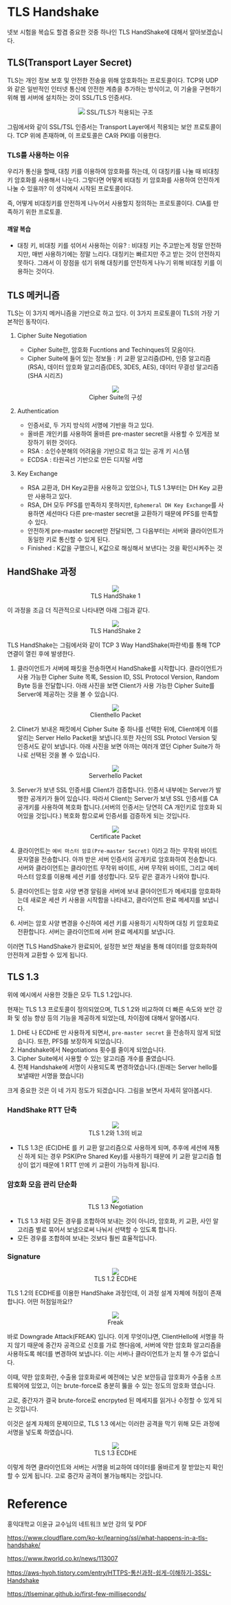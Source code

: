 # TLS Handshake

넷보 시험을 복습도 할겸 중요한 것중 하나인 TLS HandShake에 대해서 알아보겠습니다.

## TLS(Transport Layer Secret)

TLS는 개인 정보 보호 및 안전한 전송을 위해 암호화하는 프로토콜이다. TCP와 UDP와 같은 일반적인 인터넷 통신에 안전한 계층을 추가하는 방식이고, 이 기술을 구현하기 위해 웹 서버에 설치하는 것이 SSL/TLS 인증서다.

<p align="center">
  <img src="./img/ssl.jpeg">
  SSL/TLS가 적용되는 구조
  <br />
</p>

그림에서와 같이 SSL/TSL 인증서는 Transport Layer에서 적용되는 보안 프로토콜이다. TCP 위에 존재하며, 이 프로토콜은 CA와 PKI를 이용한다.

### TLS를 사용하는 이유

우리가 통신을 할때, 대칭 키를 이용하여 암호화를 하는데, 이 대칭키를 나눌 때 비대칭 키 암호화를 사용해서 나눈다. 그렇다면 어떻게 비대칭 키 암호화를 사용하여 안전하게 나눌 수 있을까? 이 생각에서 시작된 프로토콜이다.

즉, 어떻게 비대칭키를 안전하게 나누어서 사용할지 정의하는 프로토콜이다. CIA를 만족하기 위한 프로토콜.

#### 깨알 복습

- 대칭 키, 비대칭 키를 섞어서 사용하는 이유? : 비대칭 키는 주고받는게 정말 안전하지만, 매번 사용하기에는 정말 느리다. 대칭키는 빠르지만 주고 받는 것이 안전하지 못하다. 그래서 이 장점을 섞기 위해 대칭키를 안전하게 나누기 위해 비대칭 키를 이용하는 것이다.

## TLS 메커니즘

TLS는 이 3가지 메커니즘을 기반으로 하고 있다. 이 3가지 프로토콜이 TLS의 가장 기본적인 동작이다.

1. Cipher Suite Negotiation

   - Cipher Suite란, 암호화 Fucntions and Techinques의 모음이다.
   - Cipher Suite에 들어 있는 정보들 : 키 교환 알고리즘(DH), 인증 알고리즘(RSA), 데이터 암호화 알고리즘(DES, 3DES, AES), 데이터 무결성 알고리즘(SHA 시리즈)

<p align="center">
  <img src="./img/ciphersuite2.png">
  <br  />
  Cipher Suite의 구성
</p>

2. Authentication

   - 인증서로, 두 가지 방식의 서명에 기반을 하고 있다.
   - 올바른 개인키를 사용하여 올바른 pre-master secret을 사용할 수 있게끔 보장하기 위한 것이다.
   - RSA : 소인수분해의 어려움을 기반으로 하고 있는 공개 키 시스템
   - ECDSA : 타원곡선 기반으로 만든 디지털 서명

3. Key Exchange

   - RSA 교환과, DH Key교환을 사용하고 있었으나, TLS 1.3부터는 DH Key 교환만 사용하고 있다.
   - RSA, DH 모두 PFS를 만족하지 못하지만, `Ephemeral DH Key Exchange`를 사용하면 세션마다 다른 pre-master secret을 교환하기 때문에 PFS를 만족할 수 있다.
   - 안전하게 pre-master secret만 전달되면, 그 다음부터는 서버와 클라이언트가 동일한 키로 통신할 수 있게 된다.
   - Finished : K값을 구했으니, K값으로 해싱해서 보낸다는 것을 확인시켜주는 것

## HandShake 과정

<p align="center">
  <img src="./img/tls.jpeg">
  <br  />
  TLS HandShake 1
</p>

이 과정을 조금 더 직관적으로 나타내면 아래 그림과 같다.

<p align="center">
  <img src="./img/tlshandshake.webp">
  <br  />
  TLS HandShake 2
</p>

TLS HandShake는 그림에서와 같이 TCP 3 Way HandShake(파란색)를 통해 TCP 연결이 열린 후에 발생한다.

1. 클라이언트가 서버에 패킷을 전송하면서 HandShake를 시작합니다. 클라이언트가 사용 가능한 Cipher Suite 목록, Session ID, SSL Protocol Version, Random Byte 등을 전달합니다. 아래 사진을 보면 Client가 사용 가능한 Cipher Suite를 Server에 제공하는 것을 볼 수 있습니다.

<p align="center">
  <img src="./img/ciphersuite.jpeg">
  <br  />
  Clienthello Packet
</p>

2. Clinet가 보내온 패킷에서 Cipher Suite 중 하나를 선택한 뒤에, Client에게 이를 알리는 Server Hello Packet을 보냅니다.또한 자신의 SSL Protocl Version 및 인증서도 같이 보냅니다. 아래 사진을 보면 아까는 여러개 였던 Cipher Suite가 하나로 선택된 것을 볼 수 있습니다.

<p align="center">
  <img src="./img/serverhello.png">
  <br  />
  Serverhello Packet
</p>

3. Server가 보낸 SSL 인증서를 Client가 검증합니다. 인증서 내부에는 Server가 발행한 공개키가 들어 있습니다. 따라서 Client는 Server가 보낸 SSL 인증서를 CA 공개키를 사용하여 복호화 합니다.(서버의 인증서는 당연히 CA 개인키로 암호화 되어있을 것입니다.) 복호화 함으로써 인증서를 검증하게 되는 것입니다.

<p align="center">
  <img src="./img/certificatepacket.png">
  <br  />
  Certificate Packet
</p>

4. 클라이언트는 `예비 마스터 암호(Pre-master Secret)` 이라고 하는 무작위 바이트 문자열을 전송합니다. 아까 받은 서버 인증서의 공개키로 암호화하여 전송합니다. 서버와 클라이언트는 클라이언트 무작위 바이트, 서버 무작위 바이트, 그리고 예비 마스터 암호를 이용해 세션 키를 생성합니다. 모두 같은 결과가 나와야 합니다.

5. 클라이언트는 암호 사양 변경 알림을 서버에 보내 클아이언트가 메세지를 암호화하는데 새로운 세션 키 사용을 시작함을 나타내고, 클라이언트 완료 메세지를 보냅니다.

6. 서버는 암호 사양 변경을 수신하여 세션 키를 사용하기 시작하며 대칭 키 암호화로 전환합니다. 서버는 클라이언트에 서버 완료 메세지를 보냅니다.

이러면 TLS HandShake가 완료되어, 설정한 보안 채널을 통해 데이터를 암호화하여 안전하게 교환할 수 있게 됩니다.

## TLS 1.3

위에 예시에서 사용한 것들은 모두 TLS 1.2입니다.

현재는 TLS 1.3 프로토콜이 정의되었으며, TLS 1.2와 비교하여 더 빠른 속도와 보안 강화 및 성능 향상 등의 기능을 제공하게 되었는데, 차이점에 대해서 알아봅시다.

1. DHE 나 ECDHE 만 사용하게 되면서, `pre-master secret` 을 전송하지 않게 되었습니다. 또한, PFS를 보장하게 되었습니다.
2. Handshake에서 Negotiations 횟수를 줄이게 되었습니다.
3. Cipher Suite에서 사용할 수 있는 알고리즘 개수를 줄였습니다.
4. 전체 Handshake에 서명이 사용되도록 변경하였습니다.(원래는 Server hello를 보낼때만 서명을 했습니다)

크게 중요한 것은 이 네 가지 정도가 되겠습니다. 그림을 보면서 자세히 알아봅시다.

### HandShake RTT 단축

<p align="center">
  <img src="./img/tls13.png">
  <br  />
  TLS 1.2와 1.3의 비교
</p>

- TLS 1.3은 (EC)DHE 를 키 교환 알고리즘으로 사용하게 되며, 추후에 세션에 재통신 하게 되는 경우 PSK(Pre Shared Key)를 사용하기 때문에 키 교환 알고리즘 협상이 없기 때문에 1 RTT 만에 키 교환이 가능하게 됩니다.

### 암호화 모음 관리 단순화

<p align="center">
  <img src="./img/tls13ciphersuite.jpeg">
  <br  />
  TLS 1.3 Negotiation
</p>

- TLS 1.3 처럼 모든 경우를 조합하여 보내는 것이 아니라, 암호화, 키 교환, 사인 알고리즘 별로 묶어서 보냄으로써 나눠서 선택할 수 있도록 합니다.
- 모든 경우를 조합하여 보내는 것보다 훨씬 효율적입니다.

### Signature

<p align="center">
  <img src="./img/tls12ecdhe.png">
  <br  />
  TLS 1.2 ECDHE
</p>

TLS 1.2의 ECDHE를 이용한 HandShake 과정인데, 이 과정 설계 자체에 허점이 존재합니다. 어떤 허점일까요!?

<p align="center">
  <img src="./img/freak.png">
  <br  />
  Freak
</p>

바로 Downgrade Attack(FREAK) 입니다. 이게 무엇이냐면, ClientHello에 서명을 하지 않기 때문에 중간자 공격으로 신호를 가로 챈다음에, 서버에 약한 암호화 알고리즘을 사용하도록 헤더를 변경하여 보냅니다. 이는 서버나 클라이언트가 눈치 챌 수가 없습니다.

이때, 약한 암호화란, 수출용 암호화로써 예전에는 낮은 보안등급 암호화가 수출용 소프트웨어에 있었고, 이는 brute-force로 충분히 뚫을 수 있는 정도의 암호화 였습니다.

고로, 중간자가 결국 brute-force로 encrpyted 된 메세지를 읽거나 수정할 수 있게 되는 것입니다.

이것은 설계 자체의 문제이므로, TLS 1.3 에서는 이러한 공격을 막기 위해 모든 과정에 서명을 넣도록 하였습니다.

<p align="center">
  <img src="./img/tls13ecdhe.png">
  <br  />
  TLS 1.3 ECDHE
</p>

이렇게 하면 클라이언트와 서버는 서명을 비교하여 데이터를 올바르게 잘 받았는지 확인할 수 있게 됩니다. 고로 중간자 공격이 불가능해지는 것입니다.

# Reference

홍익대학교 이윤규 교수님의 네트워크 보안 강의 및 PDF

https://www.cloudflare.com/ko-kr/learning/ssl/what-happens-in-a-tls-handshake/

https://www.itworld.co.kr/news/113007

https://aws-hyoh.tistory.com/entry/HTTPS-통신과정-쉽게-이해하기-3SSL-Handshake

https://tlseminar.github.io/first-few-milliseconds/
